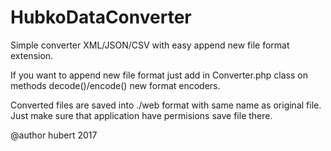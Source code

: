 # HubkoDataConverter

Simple converter XML/JSON/CSV with easy append new file format extension.

If you want to append new file format just add in Converter.php class on methods decode()/encode() new format encoders.

Converted files are saved into ./web format with same name as original file.
Just make sure that application have permisions save file there.

@author hubert 2017
